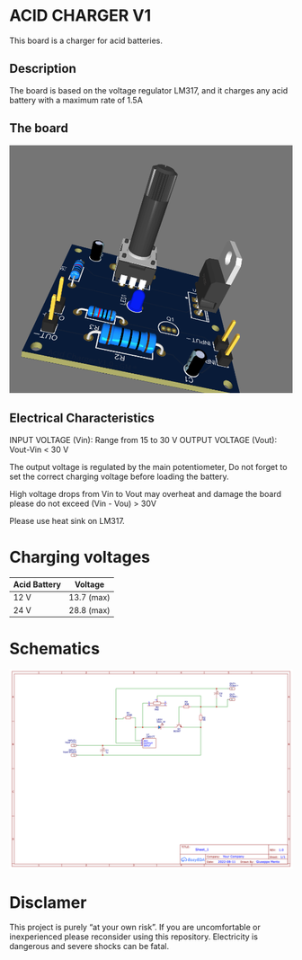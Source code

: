 # ACID CHARGER V1

This board is a charger for acid batteries.

## Description

The board is based on the voltage regulator LM317, and it charges any acid battery with a maximum rate of 1.5A

## The board
![theboard](images/board3D.png)

## Electrical Characteristics

INPUT VOLTAGE (Vin): Range from 15 to 30 V
OUTPUT VOLTAGE (Vout): Vout-Vin < 30 V

The output voltage is regulated by the main potentiometer, 
Do not forget to set the correct charging voltage before loading the battery.

High voltage drops from Vin to Vout may overheat and damage the board please do not exceed (Vin - Vou) > 30V

Please use heat sink on LM317. 

# Charging voltages

| Acid Battery | Voltage    |
| ------------ |------------|
 | 12 V        | 13.7 (max) |
 | 24 V        | 28.8 (max) |

# Schematics

![schematics](schematic.png)

# Disclamer

This project is purely “at your own risk”. If you are uncomfortable or inexperienced please reconsider using this repository.
Electricity is dangerous and severe shocks can be fatal.
